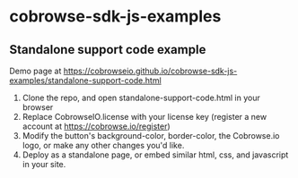 # cobrowse-sdk-js-examples

## Standalone support code example
Demo page at https://cobrowseio.github.io/cobrowse-sdk-js-examples/standalone-support-code.html

1. Clone the repo, and open standalone-support-code.html in your browser
2. Replace CobrowseIO.license with your license key (register a new account at https://cobrowse.io/register)
3. Modify the button's background-color, border-color, the Cobrowse.io logo, or make any other changes you'd like. 
4. Deploy as a standalone page, or embed similar html, css, and javascript in your site.

